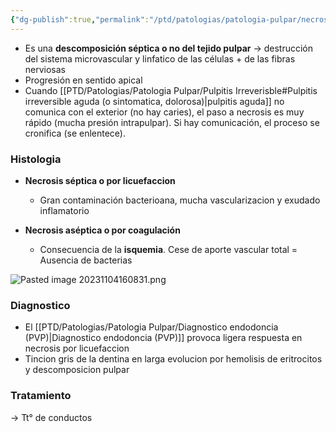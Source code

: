 ```yaml
---
{"dg-publish":true,"permalink":"/ptd/patologias/patologia-pulpar/necrosis-pulpar/"}
---
```


- Es una **descomposición séptica o no del tejido pulpar** → destrucción del sistema microvascular y linfatico de las células + de las fibras nerviosas
- Progresión en sentido apical
- Cuando [[PTD/Patologias/Patologia Pulpar/Pulpitis Irreverisble#Pulpitis irreversible aguda (o sintomatica, dolorosa)\|pulpitis aguda]] no comunica con el exterior (no hay caries), el paso a necrosis es muy rápido (mucha presión intrapulpar). Si hay comunicación, el proceso se cronifica (se enlentece).

### Histologia

- **Necrosis séptica o por licuefaccion** 
	- Gran contaminación bacterioana, mucha vascularizacion y exudado inflamatorio

- **Necrosis aséptica o por coagulación** 
	- Consecuencia de la **isquemia**. Cese de aporte vascular total = Ausencia de bacterias

![Pasted image 20231104160831.png](/img/user/Cirugia%20Bucal%20I/Medias/Pasted%20image%2020231104160831.png)

### Diagnostico 

- El [[PTD/Patologias/Patologia Pulpar/Diagnostico endodoncia (PVP)\|Diagnostico endodoncia (PVP)]] provoca ligera respuesta en necrosis por licuefaccion
- Tincion gris de la dentina en larga evolucion por hemolisis de eritrocitos y descomposicion pulpar

### Tratamiento 

→ Tt° de conductos
